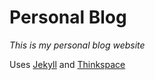 #  Personal Blog
*This is my personal blog website*

Uses [Jekyll](https://jekyllrb.com/) and [Thinkspace](https://github.com/heiswayi/thinkspace)



